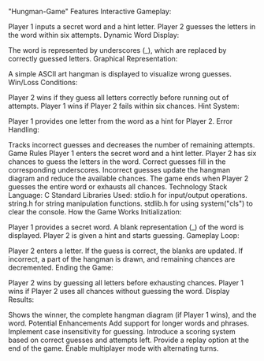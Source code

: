 "Hungman-Game" 
Features
Interactive Gameplay:

Player 1 inputs a secret word and a hint letter.
Player 2 guesses the letters in the word within six attempts.
Dynamic Word Display:

The word is represented by underscores (_), which are replaced by correctly guessed letters.
Graphical Representation:

A simple ASCII art hangman is displayed to visualize wrong guesses.
Win/Loss Conditions:

Player 2 wins if they guess all letters correctly before running out of attempts.
Player 1 wins if Player 2 fails within six chances.
Hint System:

Player 1 provides one letter from the word as a hint for Player 2.
Error Handling:

Tracks incorrect guesses and decreases the number of remaining attempts.
Game Rules
Player 1 enters the secret word and a hint letter.
Player 2 has six chances to guess the letters in the word.
Correct guesses fill in the corresponding underscores.
Incorrect guesses update the hangman diagram and reduce the available chances.
The game ends when Player 2 guesses the entire word or exhausts all chances.
Technology Stack
Language: C
Standard Libraries Used:
stdio.h for input/output operations.
string.h for string manipulation functions.
stdlib.h for using system("cls") to clear the console.
How the Game Works
Initialization:

Player 1 provides a secret word.
A blank representation (_) of the word is displayed.
Player 2 is given a hint and starts guessing.
Gameplay Loop:

Player 2 enters a letter.
If the guess is correct, the blanks are updated.
If incorrect, a part of the hangman is drawn, and remaining chances are decremented.
Ending the Game:

Player 2 wins by guessing all letters before exhausting chances.
Player 1 wins if Player 2 uses all chances without guessing the word.
Display Results:

Shows the winner, the complete hangman diagram (if Player 1 wins), and the word.
Potential Enhancements
Add support for longer words and phrases.
Implement case insensitivity for guessing.
Introduce a scoring system based on correct guesses and attempts left.
Provide a replay option at the end of the game.
Enable multiplayer mode with alternating turns.
